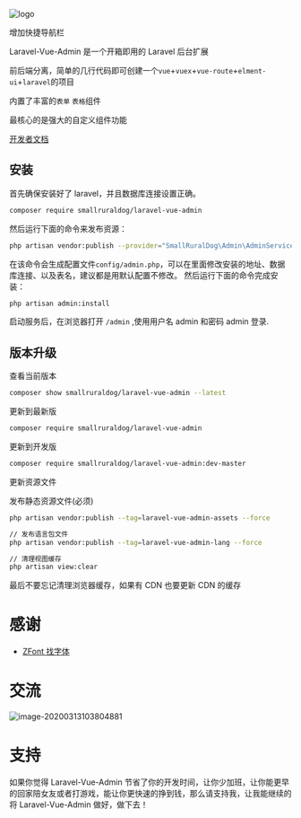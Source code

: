 ![logo](./docs/README.assets/logo-1584436939847.png)

增加快捷导航栏

Laravel-Vue-Admin 是一个开箱即用的 Laravel 后台扩展

前后端分离，简单的几行代码即可创建一个`vue`+`vuex`+`vue-route`+`elment-ui`+`laravel`的项目

内置了丰富的`表单` `表格`组件

最核心的是强大的自定义组件功能

[开发者文档](https://www.yuque.com/smallruraldog/laravel-vue-admin/overview)

## 安装

首先确保安装好了 laravel，并且数据库连接设置正确。

```bash
composer require smallruraldog/laravel-vue-admin
```

然后运行下面的命令来发布资源：

```bash
php artisan vendor:publish --provider="SmallRuralDog\Admin\AdminServiceProvider"
```

在该命令会生成配置文件`config/admin.php`，可以在里面修改安装的地址、数据库连接、以及表名，建议都是用默认配置不修改。
然后运行下面的命令完成安装：

```bash
php artisan admin:install
```

启动服务后，在浏览器打开 `/admin` ,使用用户名 admin 和密码 admin 登录.

## 版本升级

查看当前版本

```bash
composer show smallruraldog/laravel-vue-admin --latest
```

更新到最新版

```bash
composer require smallruraldog/laravel-vue-admin
```

更新到开发版

```bash
composer require smallruraldog/laravel-vue-admin:dev-master
```

更新资源文件

发布静态资源文件(必须)

```bash
php artisan vendor:publish --tag=laravel-vue-admin-assets --force
```

```bash
// 发布语言包文件
php artisan vendor:publish --tag=laravel-vue-admin-lang --force

// 清理视图缓存
php artisan view:clear
```

最后不要忘记清理浏览器缓存，如果有 CDN 也要更新 CDN 的缓存

# 感谢

- [ZFont 找字体](http://zfont.cn)

# 交流

![image-20200313103804881](./docs/README.assets/image-20200313103804881.png)

# 支持

如果你觉得 Laravel-Vue-Admin 节省了你的开发时间，让你少加班，让你能更早的回家陪女友或者打游戏，能让你更快速的挣到钱，那么请支持我，让我能继续的将 Laravel-Vue-Admin 做好，做下去！
